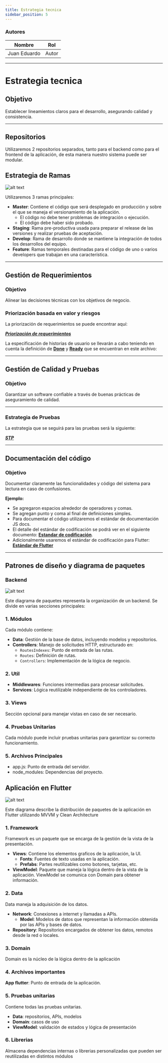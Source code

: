```yaml
---
title: Estrategia tecnica
sidebar_position: 5
---
```


### Autores

| Nombre       | Rol   |
| ------------ | ----- |
| Juan Eduardo | Autor |

---

# Estrategia tecnica

## Objetivo

Establecer lineamientos claros para el desarrollo, asegurando calidad y consistencia.

---

## Repositorios

Utilizaremos 2 repositorios separados, tanto para el backend como para el frontend de la aplicación, de esta manera nuestro sistema puede ser modular.

## Estrategia de Ramas

![alt text](/img/manejo-de-ramas.png)

Utilizaremos 3 ramas principales:

- **Master**: Contiene el código que será desplegado en producción y sobre el que se maneja el versionamiento de la aplicación.
  - El código no debe tener problemas de integración o ejecución.
  - El código debe haber sido probado.
- **Staging**: Rama pre-productiva usada para preparar el release de las versiones y realizar pruebas de aceptación.
- **Develop**: Rama de desarrollo donde se mantiene la integración de todos los desarrollos del equipo.
- **Feature**: Ramas temporales destinadas para el código de uno o varios developers que trabajan en una característica.

---

## Gestión de Requerimientos

### Objetivo

Alinear las decisiones técnicas con los objetivos de negocio.

### Priorización basada en valor y riesgos

La priorización de requerimientos se puede encontrar aquí:

[**_Priorización de requerimientos_**](https://docs.google.com/spreadsheets/d/1E5J6ugtuWdjWGQqJeEW1vYByL9mUm9-9wHdZaO0a2zE/edit?gid=0#gid=0)

La especificación de historias de usuario se llevarán a cabo teniendo en cuenta la definición de [**Done**](/docs/intro/definicion-de-done/) y [**Ready**](/docs/intro/definicion-de-ready/) que se encuentran en este archivo:

---

## Gestión de Calidad y Pruebas

### Objetivo

Garantizar un software confiable a través de buenas prácticas de aseguramiento de calidad.

---

### Estrategia de Pruebas

La estrategia que se seguirá para las pruebas será la siguiente:

[**_STP_**](./plan-stp.md)

---

## Documentación del código

### Objetivo

Documentar claramente las funcionalidades y código del sistema para lectura en caso de confusiones.

**Ejemplo:**

- Se agregaron espacios alrededor de operadores y comas.
- Se agregan punto y coma al final de definiciones simples.
- Para documentar el código utilizaremos el estándar de documentación JS docs.
- El detalle del estándar de codificación se podrá ver en el siguiente documento: [**Estandar de codificación**](./../../../guias/standards/general.md).
- Adicionalmente usaremos el estándar de codificación para Flutter: [**Estándar de Flutter**](https://docs.google.com/document/d/1beTj1z5LRMbYtg2gzlaBTFU66nikZ-U8oWIscKtHk-c/edit?usp=sharing)

---

## Patrones de diseño y diagrama de paquetes

### Backend

![alt text](/img/plantilla-diagrama-de-paquetes.png)

Este diagrama de paquetes representa la organización de un backend. Se divide en varias secciones principales:

### 1. Módulos

Cada módulo contiene:

- **Data**: Gestión de la base de datos, incluyendo modelos y repositorios.
- **Controllers**: Manejo de solicitudes HTTP, estructurado en:
  - `RoutesIndexes`: Punto de entrada de las rutas.
  - `Routes`: Definición de rutas.
  - `Controllers`: Implementación de la lógica de negocio.

### 2. Util

- **Middlewares**: Funciones intermedias para procesar solicitudes.
- **Services**: Lógica reutilizable independiente de los controladores.

### 3. Views

Sección opcional para manejar vistas en caso de ser necesario.

### 4. Pruebas Unitarias

Cada módulo puede incluir pruebas unitarias para garantizar su correcto funcionamiento.

### 5. Archivos Principales

- app.js: Punto de entrada del servidor.
- node_modules: Dependencias del proyecto.

## Aplicación en Flutter

![alt text](Diagrama_de_paquetes.png)

Este diagrama describe la distribución de paquetes de la aplicación en Flutter utilizando MVVM y Clean Architecture

### 1. Framework

Framework es un paquete que se encarga de la gestión de la vista de la presentación.

- **Views**: Contiene los elementos graficos de la aplicación, la UI.
  - **Fonts**: Fuentes de texto usadas en la aplicación.
  - **Prefabs**: Partes reutilizables como botones, tarjetas, etc.
- **ViewModel**: Paquete que maneja la lógica dentro de la vista de la aplicación. ViewModel se comunica con Domain para obtener información.

### 2. Data

Data maneja la adquisición de los datos.

- **Network**: Conexiones a internet y llamadas a APIs.
  - **Model**: Modelos de datos que representan la información obtenida por las APIs y bases de datos.
- **Repository**: Repositorios encargados de obtener los datos, remotos desde la red o locales.

### 3. Domain

Domain es la núcleo de la lógica dentro de la aplicación

### 4. Archivos importantes

**App flutter**: Punto de entrada de la aplicación.

### 5. Pruebas unitarias

Contiene todas las pruebas unitarias.

- **Data**: repositorios, APIs, modelos
- **Domain**: casos de uso
- **ViewModel**: validación de estados y lógica de presentación

### 6. Librerias

Almacena dependencias internas o librerias personalizadas que pueden ser reutilizadas en distintos módulos
